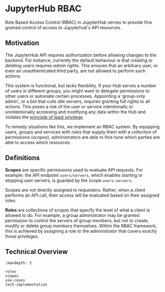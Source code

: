 # JupyterHub RBAC

Role Based Access Control (RBAC) in JupyterHub serves to provide fine grained control of access to Jupyterhub's API resources.

## Motivation
The JupyterHub API requires authorization before allowing changes to the backend. For instance, currently the default behaviour is that creating or deleting users requires *admin rights*. This ensures that an arbitrary user, or even an unauthenticated third party, are not allowed to perform such actions.

This system is functional, but lacks flexibility. If your Hub serves a number of users in different groups, you might want to delegate permissions to other users or automate certain processes. Appointing a 'group-only admin', or a bot that culls idle servers, requires granting full rights to all actions. This poses a risk of the user or service intentionally or unintentionally accessing and modifying any data within the Hub and violates the [principle of least privilege](https://en.wikipedia.org/wiki/Principle_of_least_privilege).

To remedy situations like this, we implement an RBAC system. By equipping users, groups and services with *roles* that supply them with a collection of permissions (*scopes*), administrators are able to fine-tune which parties are able to access which resources.

## Definitions
__Scopes__ are specific permissions used to evaluate API requests. For example: the API endpoint `users/servers`, which enables starting or stopping user servers, is guarded by the scope `users:servers`.

Scopes are not directly assigned to requesters. Rather, when a client performs an API call, their access will be evaluated based on their assigned roles.

__Roles__ are collections of scopes that specify the level of what a client is allowed to do. For example, a group administrator may be granted permission to control the servers of group members, but not to create, modify or delete group members themselves.
Within the RBAC framework, this is achieved by assigning a role to the administrator that covers exactly those privileges.

## Technical Overview

```{toctree}
:maxdepth: 2

roles
scopes
use-cases
tech-implementation
```
